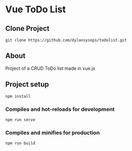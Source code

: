 # Vue ToDo List

## Clone Project
```
git clone https://github.com/dylansysops/todolist.git
```

## About
Project of a CRUD ToDo list made in vue.js

## Project setup
```
npm install
```

### Compiles and hot-reloads for development
```
npm run serve
```

### Compiles and minifies for production
```
npm run build
```
